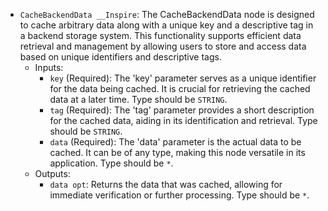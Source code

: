 - `CacheBackendData __Inspire`: The CacheBackendData node is designed to cache arbitrary data along with a unique key and a descriptive tag in a backend storage system. This functionality supports efficient data retrieval and management by allowing users to store and access data based on unique identifiers and descriptive tags.
    - Inputs:
        - `key` (Required): The 'key' parameter serves as a unique identifier for the data being cached. It is crucial for retrieving the cached data at a later time. Type should be `STRING`.
        - `tag` (Required): The 'tag' parameter provides a short description for the cached data, aiding in its identification and retrieval. Type should be `STRING`.
        - `data` (Required): The 'data' parameter is the actual data to be cached. It can be of any type, making this node versatile in its application. Type should be `*`.
    - Outputs:
        - `data opt`: Returns the data that was cached, allowing for immediate verification or further processing. Type should be `*`.
